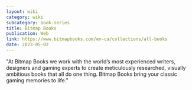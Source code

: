 ```yaml
---
layout: wiki
category: wiki
subcategory: book-series
title: Bitmap Books
publication: Web
link: https://www.bitmapbooks.com/en-ca/collections/all-books
date: 2023-05-02
---
```


"At Bitmap Books we work with the world’s most experienced writers, designers and gaming experts to create meticulously researched, visually ambitious books that all do one thing. Bitmap Books bring your classic gaming memories to life."

